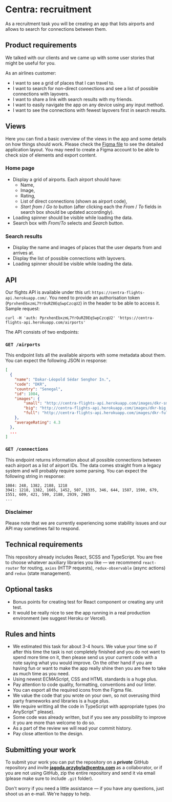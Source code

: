 # Centra: recruitment 
As a recruitment task you will be creating an app that lists airports and allows to search for connections between them.

## Product requirements

We talked with our clients and we came up with some user stories that might be useful for you.

As an airlines customer:
- I want to see a grid of places that I can travel to.
- I want to search for non-direct connections and see a list of possible connections with layovers.
- I want to share a link with search results with my friends.
- I want to easily navigate the app on any device using any input method.
- I want to see the connections with fewest layovers first in search results.
## Views

Here you can find a basic overview of the views in the app and some details on how things should work. Please check the [Figma file](https://www.figma.com/file/paWS3q2udGZJkgmJzGQLq9/Front-end-recruitment-task) to see the detailed application layout. You may need to create a Figma account to be able to check size of elements and export content.

### Home page

- Display a grid of airports. Each airport should have:
    - Name,
    - Image,
    - Rating,
    - List of direct connections (shown as airport code),
    - _Start from_ / _Go to_ button (after clicking each the _From_ / _To_ fields in search box should be updated accordingly).
- Loading spinner should be visible while loading the data.
- Search box with _From_/_To_ selects and _Search_ button.

### Search results

- Display the name and images of places that the user departs from and arrives at.
- Display the list of possible connections with layovers.
- Loading spinner should be visible while loading the data.

## API

Our flights API is available under this url: `https://centra-flights-api.herokuapp.com/`. You need to provide an authorisation token (`PprxhenEbxzmL7YrOuRZ0EqSwpCzcqU2`) in the header to be able to access it. Sample request:
```
curl -H 'auth: PprxhenEbxzmL7YrOuRZ0EqSwpCzcqU2' 'https://centra-flights-api.herokuapp.com/airports'
```
 
The API consists of two endpoints:

### `GET /airports`
This endpoint lists all the available airports with some metadata about them. You can expect the following JSON in response:

```json
[
  {
    "name": "Dakar-Léopold Sédar Senghor In.",
    "code": "DKR",
    "country": "Senegal",
    "id": 1084,
    "images": {
        "small": "http://centra-flights-api.herokuapp.com/images/dkr-small.jpg",
        "big": "http://centra-flights-api.herokuapp.com/images/dkr-big.jpg",
        "full": "http://centra-flights-api.herokuapp.com/images/dkr-full.jpg"
    },
    "averageRating": 4.3
  },
  ...
]
```

### `GET /connections`
This endpoint returns information about all possible connections between each airport as a list of airport IDs. The data comes straight from a legacy system and will probably require some parsing. You can expect the following string in response:

```
1084: 248, 1382, 2188, 1218
3941: 1218, 1382, 1665, 1452, 507, 1335, 346, 644, 1587, 1590, 679, 1551, 609, 421, 599, 2188, 2939, 2985
...
```

### Disclaimer
Please note that we are currently experiencing some stability issues and our API may sometimes fail to respond.

## Technical requirements
This repository already includes React, SCSS and TypeScript. You are free to choose whatever auxiliary libraries you like — we recommend `react-router` for routing, `axios` (HTTP requests), `redux-observable` (async actions) and `redux` (state management).

## Optional tasks
- Bonus points for creating test for React component or creating any unit test.
- It would be really nice to see the app running in a real production environment (we suggest Heroku or Vercel).

## Rules and hints
- We estimated this task for about 3-4 hours. We value your time so if after this time the task is not completely finished and you do not want to spend more time on it, then please send us your current code with a note saying what you would improve. On the other hand if you are having fun or want to make the app really shine then you are free to take as much time as you need.
- Using newest ECMAScript, CSS and HTML standards is a huge plus.
- Pay attention to code quality, formatting, conventions and our linter.
- You can export all the required icons from the Figma file.
- We value the code that you wrote on your own, so not overusing third party frameworks and libraries is a huge plus.
- We require writting all the code in TypeScript with appropriate types (no AnyScript™ please).
- Some code was already written, but if you see any possibility to improve it you are more than welcome to do so.
- As a part of the review we will read your commit history.
- Pay close attention to the design.

## Submitting your work

To submit your work you can put the repository on a _**private**_ GitHub repository and invite **jagoda.przybyla@centra.com** as a collaborator, or if you are not using GitHub, zip the entire repository and send it via email (please make sure to include `.git` folder).

Don't worry if you need a little assistance — if you have any questions, just shoot us an e-mail. We're happy to help.
